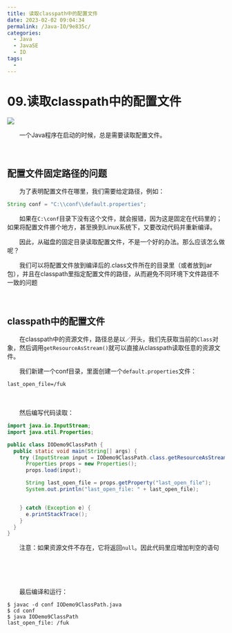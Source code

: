 ```yaml
---
title: 读取classpath中的配置文件
date: 2023-02-02 09:04:34
permalink: /Java-IO/9e835c/
categories:
  - Java
  - JavaSE
  - IO
tags:
  - 
---
```



# 09.读取classpath中的配置文件

![](https://image.peterjxl.com/blog/186.jpg)

　　一个Java程序在启动的时候，总是需要读取配置文件。

<!-- more -->
　　‍

## 配置文件固定路径的问题

　　为了表明配置文件在哪里，我们需要给定路径，例如：

```java
String conf = "C:\\conf\\default.properties";
```

　　如果在`C:\conf`​目录下没有这个文件，就会报错，因为这是固定在代码里的；如果将配置文件挪个地方，甚至换到Linux系统下，又要改动代码并重新编译。

　　因此，从磁盘的固定目录读取配置文件，不是一个好的办法。那么应该怎么做呢？

　　我们可以将配置文件放到编译后的.class文件所在的目录里（或者放到jar包），并且在classpath里指定配置文件的路径，从而避免不同环境下文件路径不一致的问题

　　‍

## classpath中的配置文件

　　在classpath中的资源文件，路径总是以`／`​开头，我们先获取当前的`Class`​对象，然后调用`getResourceAsStream()`​就可以直接从classpath读取任意的资源文件。

　　我们新建一个conf目录，里面创建一个`default.properties`​文件：

```properties
last_open_file=/fuk
```

　　‍

　　然后编写代码读取：

```java
import java.io.InputStream;
import java.util.Properties;

public class IODemo9ClassPath {
  public static void main(String[] args) {
    try (InputStream input = IODemo9ClassPath.class.getResourceAsStream("/default.properties")) {
      Properties props = new Properties();
      props.load(input);

      String last_open_file = props.getProperty("last_open_file");
      System.out.println("last_open_file: " + last_open_file);


    } catch (Exception e) {
      e.printStackTrace();
    }
  }
}

```

　　注意：如果资源文件不存在，它将返回`null`​。因此代码里应增加判空的语句

　　‍

　　‍

　　最后编译和运行：

```
$ javac -d conf IODemo9ClassPath.java
$ cd conf
$ java IODemo9ClassPath
last_open_file: /fuk
```

　　‍

　　‍

　　‍

　　‍
